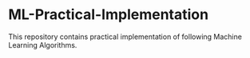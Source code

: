 # ML-Practical-Implementation
This repository contains practical implementation of following Machine Learning Algorithms.


